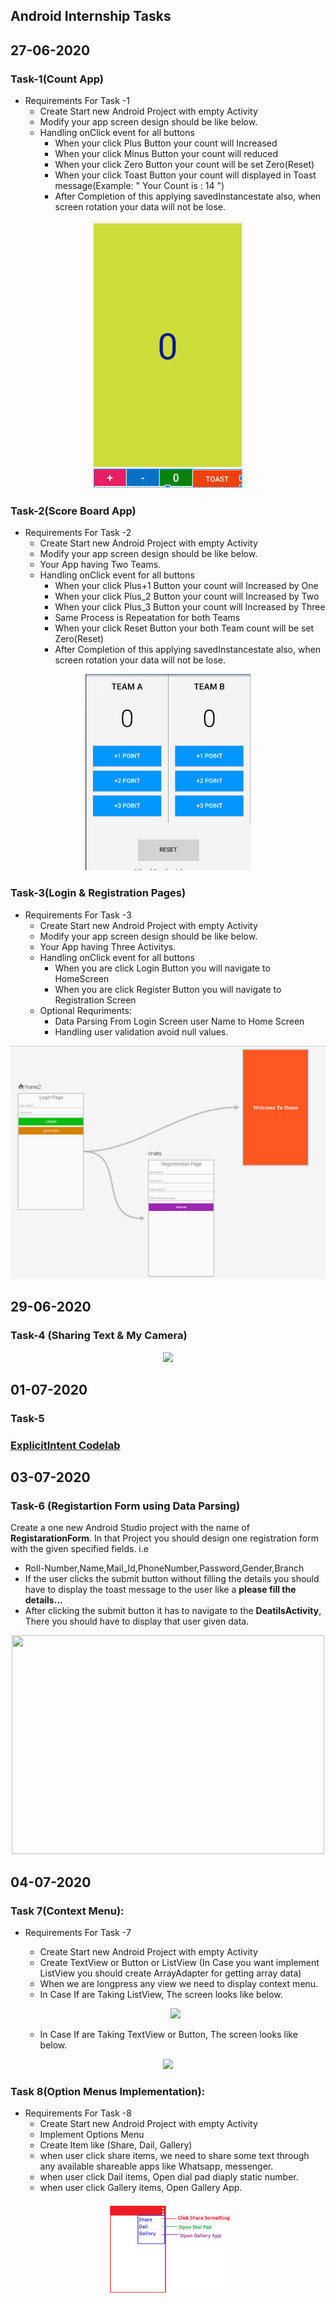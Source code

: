 ## Android Internship Tasks

## 27-06-2020

### Task-1(Count App)

  * Requirements For Task -1
    - Create Start new Android Project with empty Activity
    - Modify your app screen design should be like below.
    - Handling onClick event for all buttons
      - When your click Plus Button your count will Increased
      - When your click Minus Button your count will reduced
      - When your click Zero Button your count will be set Zero(Reset)
      - When your click Toast Button your count will displayed in Toast message(Example:  " Your Count is : 14 ")
      - After Completion of this applying savedInstancestate also, when screen rotation your data will not be lose.
      
<p align="center">
<img  src="https://github.com/AP-Skill-Development-Corporation/Android-Internship-SRM/blob/master/Images/TaksImages/Capture.PNG">
</p>

### Task-2(Score Board App)

  * Requirements For Task -2
    - Create Start new Android Project with empty Activity
    - Modify your app screen design should be like below.
    - Your App having Two Teams.
    - Handling onClick event for all buttons
      - When your click Plus+1 Button your count will Increased by One
      - When your click Plus_2 Button your count will Increased by Two
      - When your click Plus_3 Button your count will Increased by Three
      - Same Process is Repeatation for both Teams
      - When your click Reset Button your both Team count will be set Zero(Reset)
      - After Completion of this applying savedInstancestate also, when screen rotation your data will not be lose.
      
<p align="center">
<img  src="https://github.com/AP-Skill-Development-Corporation/Android-Internship-SRM/blob/master/Images/TaksImages/score.PNG">
</p>

### Task-3(Login & Registration Pages)

  * Requirements For Task -3
    - Create Start new Android Project with empty Activity
    - Modify your app screen design should be like below.
    - Your App having Three Activitys.
    - Handling onClick event for all buttons
      - When you are click Login Button you will navigate to HomeScreen
      - When you are click Register Button you will navigate to Registration Screen
    - Optional Requriments:
      - Data Parsing From Login Screen user Name to Home Screen
      - Handling user validation avoid null values.
      
<p align="center">
<img  src="https://github.com/AP-Skill-Development-Corporation/Android-Internship-SRM/blob/master/Images/TaksImages/login.PNG">
</p>


## 29-06-2020

### Task-4 (Sharing Text & My Camera)
<p align="center">
<img  src="https://github.com/mastan511/Android-Internship-SRM/blob/master/ImplicitIntentTasks.png?raw=true">
</p>

## 01-07-2020

### Task-5 
### [ExplicitIntent Codelab](https://codelabs.developers.google.com/codelabs/android-training-create-an-activity/index.html?index=..%2F..%2Fandroid-training#0)

## 03-07-2020

### Task-6 (Registartion Form using Data Parsing)
Create a one new Android Studio project with the name of **RegistarationForm**. In that Project you should design one registration form with the given specified fields.
i.e
- Roll-Number,Name,Mail_Id,PhoneNumber,Password,Gender,Branch
- If the user clicks the submit button without filling the details you should have to display the toast message to the user like a
    **please fill the details...** 
- After clicking the submit button it has to navigate to the **DeatilsActivity**, There you should have to display that user given data.


<p align="center">
<img  src="https://github.com/mastan511/Android-Internship-SRM/blob/master/Images/TaksImages/july03_task.PNG?raw=true" width=500 height=350>
</p>


## 04-07-2020

### Task 7(Context Menu):
* Requirements For Task -7
  - Create Start new Android Project with empty Activity
  - Create TextView or Button or ListView (In Case you want implement ListView you should create ArrayAdapter for getting array data)
  - When we are longpress any view we need to display context menu.
  - In Case If are Taking ListView, The screen looks like below.
  <p align="center">
  <img  src="https://storage.googleapis.com/images.zoftino.com/development/android/android_context_menu_example.png" width = "200dp">
  </p>

  - In Case If are Taking TextView or Button, The screen looks like below.
<p align="center">
<img  src="https://lh3.googleusercontent.com/proxy/fIw3KGqlcUMTEYErcMYB5MtFzjpa0d_fo8XUrwwPGX5k0_RwGJvvV2jjOqoxwlt6fR6W6_HtJdEQJPmy-hYuE5KrHO-Vo79S28tKrln-uwPNB5S_4NogIEFqpzNbmuF7LP2gdscNiHlvARivIM3qq8IF8TTjQktbAbpiUr0IXWqH8kRJ" width = "200dp">
</p>


### Task 8(Option Menus Implementation):
* Requirements For Task -8
  - Create Start new Android Project with empty Activity
  - Implement Options Menu
  - Create Item like (Share, Dail, Gallery)
  - when user click share items, we need to share some text through any available shareable apps like Whatsapp, messenger.
  - when user click Dail items, Open dial pad diaply static number.
  - when user click Gallery items, Open Gallery App.
<p align="center">
<img  src="https://raw.githubusercontent.com/AP-Skill-Development-Corporation/Android-Internship-SRM/master/Images/TaksImages/options.png" width = "200dp">
</p>

